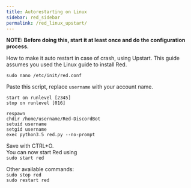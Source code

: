 ```yaml
---
title: Autorestarting on Linux
sidebar: red_sidebar
permalink: /red_linux_upstart/
---
```


**NOTE: Before doing this, start it at least once and do the configuration process.**  

How to make it auto restart in case of crash, using Upstart. This guide assumes you used the Linux guide to install Red.

`sudo nano /etc/init/red.conf`

Paste this script, replace `username` with your account name.

```
start on runlevel [2345]
stop on runlevel [016]

respawn
chdir /home/username/Red-DiscordBot
setuid username
setgid username
exec python3.5 red.py --no-prompt
```

Save with CTRL+O.  
You can now start Red using  
`sudo start red`  

Other available commands:  
`sudo stop red`  
`sudo restart red`
